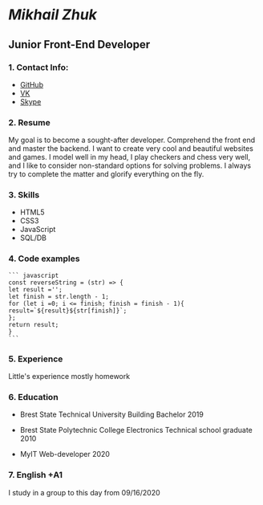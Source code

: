 # *Mikhail Zhuk*
## **Junior Front-End Developer**

### 1. Contact Info:
* [GitHub](https://github.com/MikhailZhuk)
* [VK](https://vk.com/id33673435)
* [Skype](live:.cid.ed8e885f56c6782d)
### 2. Resume
My goal is to become a sought-after developer. Comprehend the front end and master the backend. I want to create very cool and beautiful websites and games. I model well in my head, I play checkers and chess very well, and I like to consider non-standard options for solving problems. I always try to complete the matter and glorify everything on the fly.
  

### 3. Skills
* HTML5
* CSS3
* JavaScript
* SQL/DB

### 4. Code examples
    ``` javascript
    const reverseString = (str) => {
    let result ='';
    let finish = str.length - 1;
    for (let i =0; i <= finish; finish = finish - 1){
    result=`${result}${str[finish]}`;
    };
    return result;
    }
    ```
### 5. Experience
Little's experience mostly homework
### 6. Education
* Brest State Technical University	Building 	Bachelor 	 	2019 	

* Brest State Polytechnic College  Electronics	Technical school graduate 	 	2010  
* MyIT  Web-developer 2020

### 7. English **+A1** 
I study in a group to this day from 09/16/2020
